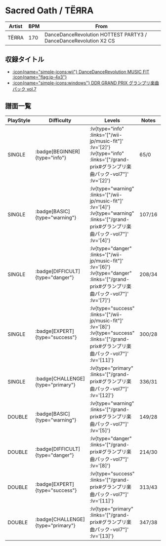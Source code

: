 # Sacred Oath / TЁЯRA

|Artist|BPM|From|
|------|---|----|
|TЁЯRA|170|DanceDanceRevolution HOTTEST PARTY3 / DanceDanceRevolution X2 CS|

## 収録タイトル

- [ :icon{name="simple-icons:wii"} DanceDanceRevolution MUSIC FIT :icon{name="flag:jp-4x3"} ](/wii-jp/music-fit)
- [ :icon{name="simple-icons:windows"} DDR GRAND PRIX グランプリ楽曲パック vol.7](/grand-prix#グランプリ楽曲パック-vol7)

## 譜面一覧

|PlayStyle|Difficulty|Levels|Notes|Movie|
|---------|----------|------|-----|-----|
|SINGLE| :badge[BEGINNER]{type="info"} | :lv{type="info" :links='["/wii-jp/music-fit"]' :lv='[2]'}  :lv{type="info" :links='["/grand-prix#グランプリ楽曲パック-vol7"]' :lv='[2]'} |65/0||
|SINGLE| :badge[BASIC]{type="warning"} | :lv{type="warning" :links='["/wii-jp/music-fit"]' :lv='[4]'}  :lv{type="warning" :links='["/grand-prix#グランプリ楽曲パック-vol7"]' :lv='[4]'} |107/16||
|SINGLE| :badge[DIFFICULT]{type="danger"} | :lv{type="danger" :links='["/wii-jp/music-fit"]' :lv='[6]'}  :lv{type="danger" :links='["/grand-prix#グランプリ楽曲パック-vol7"]' :lv='[7]'} |208/34||
|SINGLE| :badge[EXPERT]{type="success"} | :lv{type="success" :links='["/wii-jp/music-fit"]' :lv='[8]'}  :lv{type="success" :links='["/grand-prix#グランプリ楽曲パック-vol7"]' :lv='[11]'} |300/28||
|SINGLE| :badge[CHALLENGE]{type="primary"} | :lv{type="primary" :links='["/grand-prix#グランプリ楽曲パック-vol7"]' :lv='[12]'} |336/31||
|DOUBLE| :badge[BASIC]{type="warning"} | :lv{type="warning" :links='["/grand-prix#グランプリ楽曲パック-vol7"]' :lv='[5]'} |149/28||
|DOUBLE| :badge[DIFFICULT]{type="danger"} | :lv{type="danger" :links='["/grand-prix#グランプリ楽曲パック-vol7"]' :lv='[8]'} |214/30||
|DOUBLE| :badge[EXPERT]{type="success"} | :lv{type="success" :links='["/grand-prix#グランプリ楽曲パック-vol7"]' :lv='[11]'} |313/43||
|DOUBLE| :badge[CHALLENGE]{type="primary"} | :lv{type="primary" :links='["/grand-prix#グランプリ楽曲パック-vol7"]' :lv='[13]'} |347/38||
